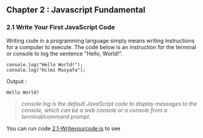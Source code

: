 ## Chapter 2 : Javascript Fundamental

### 2.1 Write Your First JavaScript Code

Writing code in a programming language simply means writing instructions for a computer to execute. The code below is an instruction for the terminal or console to log the sentence "Hello, World!".

```
console.log("Hello World!");
console.log("Hilmi Musyafa");
```
Output : 
```
Hello World!
```

> *console.log is the default JavaScript code to display messages to the console, which can be a web console or a console from a terminal/command prompt.*

You can run code [2.1-Writeyourcode.js](https://github1s.com/hilmimusyafa/dicoding-course-introductiontojavascript/blob/main/Material%20%26%20Code/Chapter%202%20-%20Javascript%20Fundamental/2.1-Writeyourcode.JS) to see